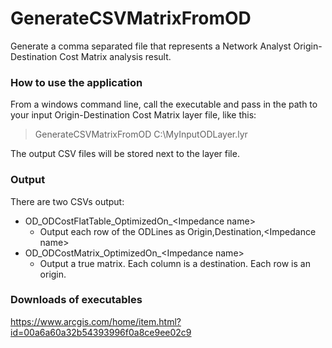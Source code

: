 # GenerateCSVMatrixFromOD

Generate a comma separated file that represents a Network Analyst Origin-Destination Cost Matrix analysis result.

### How to use the application

From a windows command line, call the executable and pass in the path to your input Origin-Destination Cost Matrix layer file, like this:

> GenerateCSVMatrixFromOD C:\MyInputODLayer.lyr

The output CSV files will be stored next to the layer file.

### Output

There are two CSVs output:

* OD_ODCostFlatTable_OptimizedOn_&lt;Impedance name&gt;
    * Output each row of the ODLines as Origin,Destination,&lt;Impedance name&gt;
* OD_ODCostMatrix_OptimizedOn_&lt;Impedance name&gt;
    * Output a true matrix.  Each column is a destination.  Each row is an origin.

### Downloads of executables

https://www.arcgis.com/home/item.html?id=00a6a60a32b54393996f0a8ce9ee02c9
